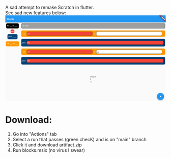 A sad attempt to remake Scratch in flutter.<br>
See sad new features below:
![](features.png)
# Download:
1. Go into "Actions" tab
2. Select a run that passes (green checK) and is on "main" branch
3. Click it and download artifact.zip
4. Run blocks.msix (no virus I swear)
